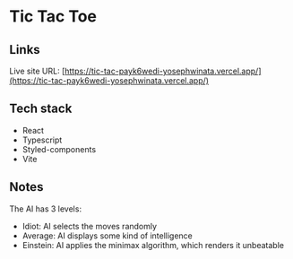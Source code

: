 # Tic Tac Toe

## Links

Live site URL: [https://tic-tac-payk6wedi-yosephwinata.vercel.app/](https://tic-tac-payk6wedi-yosephwinata.vercel.app/)

## Tech stack

- React
- Typescript
- Styled-components
- Vite

## Notes

The AI has 3 levels:

- Idiot: AI selects the moves randomly
- Average: AI displays some kind of intelligence
- Einstein: AI applies the minimax algorithm, which renders it unbeatable
